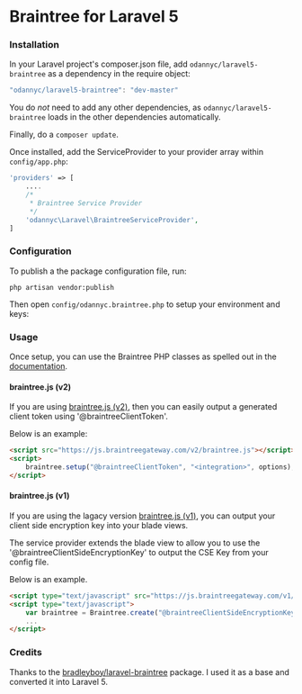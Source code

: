 Braintree for Laravel 5
==============

### Installation

In your Laravel project's composer.json file, add `odannyc/laravel5-braintree` as a dependency in the require object:

```js
"odannyc/laravel5-braintree": "dev-master"
```
    
You do *not* need to add any other dependencies, as `odannyc/laravel5-braintree` loads in the other dependencies automatically.

Finally, do a `composer update`.

Once installed, add the ServiceProvider to your provider array within `config/app.php`:

```php
'providers' => [
	....
	/*
	 * Braintree Service Provider
	 */
    'odannyc\Laravel\BraintreeServiceProvider',
]
```

### Configuration

To publish a the package configuration file, run:

```shell
php artisan vendor:publish
```

Then open `config/odannyc.braintree.php` to setup your environment and keys:

### Usage

Once setup, you can use the Braintree PHP classes as spelled out in the [documentation](https://www.braintreepayments.com/docs/php/transactions/overview).

#### braintree.js (v2)

If you are using [braintree.js (v2)](https://www.braintreepayments.com/docs/javascript), then you can easily output a generated client token using '@braintreeClientToken'.

Below is an example:

~~~html
<script src="https://js.braintreegateway.com/v2/braintree.js"></script>
<script>
	braintree.setup("@braintreeClientToken", "<integration>", options);
</script>
~~~

#### braintree.js (v1)

If you are using the lagacy version [braintree.js (v1)](https://www.braintreepayments.com/braintrust/braintree-js), you can output your client side encryption key into your blade views.

The service provider extends the blade view to allow you to use the '@braintreeClientSideEncryptionKey' to output the CSE Key from your config file.

Below is an example.

~~~html
<script type="text/javascript" src="https://js.braintreegateway.com/v1/braintree.js"></script>
<script type="text/javascript">
    var braintree = Braintree.create("@braintreeClientSideEncryptionKey");
    ...
</script>
~~~

### Credits

Thanks to the [bradleyboy/laravel-braintree](https://github.com/bradleyboy/laravel-braintree) package. I used it as a base and converted it into Laravel 5.
